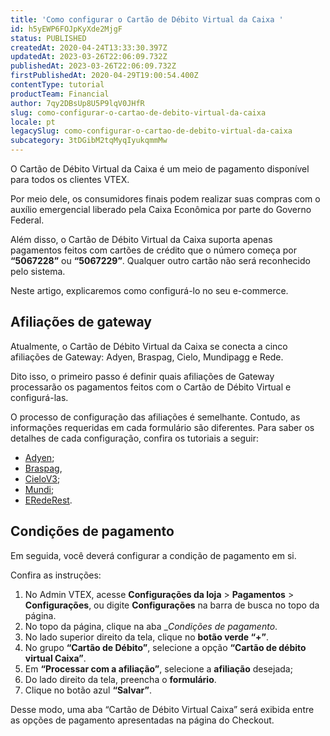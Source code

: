 ```yaml
---
title: 'Como configurar o Cartão de Débito Virtual da Caixa '
id: h5yEWP6FOJpKyXde2MjgF
status: PUBLISHED
createdAt: 2020-04-24T13:33:30.397Z
updatedAt: 2023-03-26T22:06:09.732Z
publishedAt: 2023-03-26T22:06:09.732Z
firstPublishedAt: 2020-04-29T19:00:54.400Z
contentType: tutorial
productTeam: Financial
author: 7qy2DBsUp8U5P9lqV0JHfR
slug: como-configurar-o-cartao-de-debito-virtual-da-caixa
locale: pt
legacySlug: como-configurar-o-cartao-de-debito-virtual-da-caixa
subcategory: 3tDGibM2tqMyqIyukqmmMw
---
```


O Cartão de Débito Virtual da Caixa é um meio de pagamento disponível para todos os clientes VTEX. 

Por meio dele, os consumidores finais podem realizar suas compras com o auxílio emergencial liberado pela Caixa Econômica por parte do Governo Federal. 

Além disso, o Cartão de Débito Virtual da Caixa suporta apenas pagamentos feitos com cartões de crédito que o número começa por __“5067228”__ ou __“5067229”__. Qualquer outro cartão não será reconhecido pelo sistema. 

Neste artigo, explicaremos como configurá-lo no seu e-commerce.

## Afiliações de gateway

Atualmente, o Cartão de Débito Virtual da Caixa se conecta a cinco afiliações de
Gateway: Adyen, Braspag, Cielo, Mundipagg e Rede. 

Dito isso, o primeiro passo é definir quais afiliações de Gateway processarão os pagamentos feitos com o Cartão de Débito Virtual e configurá-las. 

O processo de configuração das afiliações é semelhante. Contudo, as informações requeridas em cada formulário são diferentes. Para saber os detalhes de cada configuração, confira os tutoriais a seguir:

- [Adyen](https://help.vtex.com/pt/tutorial/como-configurar-o-gateway-adyen-na-vtex--tutorials_2337?locale=pt "Adyen");
- [Braspag](https://help.vtex.com/pt/tutorial/configurar-o-gateway-braspag--7tQmfLMvtYEsWoaaAaeKSC "Braspag"),
- [CieloV3](https://help.vtex.com/pt/tutorial/configurar-adquirente-cielo--3avjZ7q65WcM02K8K0eeWu?locale=pt "CieloV3");
- [Mundi](https://help.vtex.com/pt/tutorial/configurar-gateway-mundi--2yn9dKzvZOF5tn4RCX2Nbq?locale=pt "Mundi");
- [ERedeRest](https://help.vtex.com/pt/tutorial/configurar-adquirente-rede-con-erederest?locale=pt "ERedeRest").

## Condições de pagamento

Em seguida, você deverá configurar a condição de pagamento em si. 

Confira as instruções:

1. No Admin VTEX, acesse **Configurações da loja** > **Pagamentos** > **Configurações**, ou digite **Configurações** na barra de busca no topo da página.
2. No topo da página, clique na aba __Condições de pagamento_.
3. No lado superior direito da tela, clique no __botão verde “+”__.
4. No grupo __“Cartão de Débito”__, selecione a opção __“Cartão de débito virtual Caixa”__. 
5. Em __“Processar com a afiliação”__, selecione a __afiliação__ desejada;
6. Do lado direito da tela, preencha o __formulário__.  
7. Clique no botão azul __“Salvar”__.

Desse modo, uma aba “Cartão de Débito Virtual Caixa” será exibida entre as opções de pagamento apresentadas na página do Checkout.
